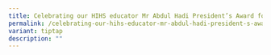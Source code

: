 ```yaml
---
title: Celebrating our HIHS educator Mr Abdul Hadi President’s Award for Teachers 2025
permalink: /celebrating-our-hihs-educator-mr-abdul-hadi-president-s-award-for-teachers-2025/
variant: tiptap
description: ""
---
```

